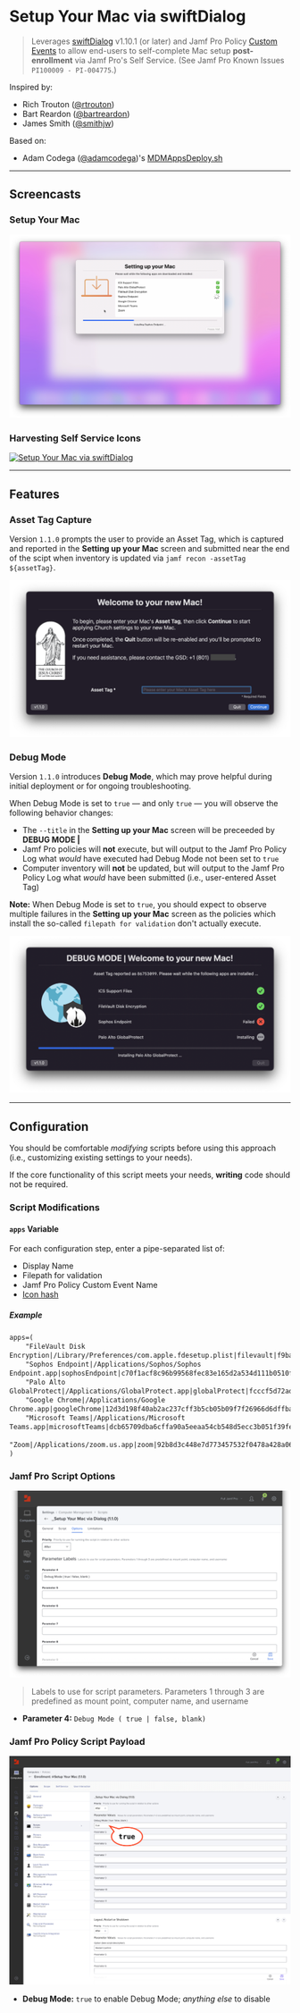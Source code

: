 # Setup Your Mac via swiftDialog

> Leverages [swiftDialog](https://github.com/bartreardon/swiftDialog/releases) v1.10.1 (or later) and Jamf Pro Policy [Custom Events](https://docs.jamf.com/10.36.0/jamf-pro/documentation/Policy_Management.html?hl=custom%2Cevent#ID-0001f43f) to allow end-users to self-complete Mac setup **post-enrollment** via Jamf Pro's Self Service. (See Jamf Pro Known Issues `PI100009 - PI-004775`.)

Inspired by:
- Rich Trouton ([@rtrouton](https://github.com/rtrouton))
- Bart Reardon ([@bartreardon](https://github.com/bartreardon))
- James Smith ([@smithjw](https://github.com/smithjw))

Based on:
- Adam Codega ([@adamcodega](https://github.com/acodega))'s [MDMAppsDeploy.sh](https://github.com/acodega/dialog-scripts/blob/main/MDMAppsDeploy.sh)

---

## Screencasts

### Setup Your Mac

[<img alt="Setup Your Mac via swiftDialog" width="650px" src="images/screencast_still_image.png" />](https://rumble.com/v11xrwk-setup-your-mac-via-swiftdialog-0.0.5.html)

### Harvesting Self Service Icons

[<img alt="Setup Your Mac via swiftDialog" width="650px" src="images/Harvesting_Self_Service_Icons.png" />](https://rumble.com/v119x6y-harvesting-self-service-icons.html)

---

## Features

### Asset Tag Capture

Version `1.1.0` prompts the user to provide an Asset Tag, which is captured and reported in the **Setting up your Mac** screen and submitted near the end of the scipt when inventory is updated via `jamf recon -assetTag ${assetTag}`.

![Asset Tag Capture](images/Asset_Tag_Capture.png "Asset Tag Capture")
 ### Debug Mode

Version `1.1.0` introduces **Debug Mode**, which may prove helpful during initial deployment or for ongoing troubleshooting.

When Debug Mode is set to `true` — and only `true` — you will observe the following behavior changes:
- The `--title` in the **Setting up your Mac** screen will be preceeded by **DEBUG MODE |**
- Jamf Pro policies will **not** execute, but will output to the Jamf Pro Policy Log what _would_ have executed had Debug Mode not been set to `true`
- Computer inventory will **not** be updated, but will output to the Jamf Pro Policy Log what _would_ have been submitted (i.e., user-entered Asset Tag)

**Note:** When Debug Mode is set to `true`, you should expect to observe multiple failures in the **Setting up your Mac** screen as the policies which install the so-called `filepath for validation` don't actually execute.

![Debug Mode](images/Debug_Mode.png "Debug Mode")

---

## Configuration

You should be comfortable _modifying_ scripts before using this approach (i.e., customizing existing settings to your needs).

If the core functionality of this script meets your needs, **writing** code should not be required.

### Script Modifications

#### `apps` Variable

For each configuration step, enter a pipe-separated list of:
- Display Name
- Filepath for validation
- Jamf Pro Policy Custom Event Name
- [Icon hash](https://rumble.com/v119x6y-harvesting-self-service-icons.html)

##### Example

```
apps=(
    "FileVault Disk Encryption|/Library/Preferences/com.apple.fdesetup.plist|filevault|f9ba35bd55488783456d64ec73372f029560531ca10dfa0e8154a46d7732b913"
    "Sophos Endpoint|/Applications/Sophos/Sophos Endpoint.app|sophosEndpoint|c70f1acf8c96b99568fec83e165d2a534d111b0510fb561a283d32aa5b01c60c"
    "Palo Alto GlobalProtect|/Applications/GlobalProtect.app|globalProtect|fcccf5d72ad9a4f6d3a4d780dcd8385378a0a8fd18e8c33ad32326f5bd53cca0"
    "Google Chrome|/Applications/Google Chrome.app|googleChrome|12d3d198f40ab2ac237cff3b5cb05b09f7f26966d6dffba780e4d4e5325cc701"
    "Microsoft Teams|/Applications/Microsoft Teams.app|microsoftTeams|dcb65709dba6cffa90a5eeaa54cb548d5ecc3b051f39feadd39e02744f37c19e"
    "Zoom|/Applications/zoom.us.app|zoom|92b8d3c448e7d773457532f0478a428a0662f694fbbfc6cb69e1fab5ff106d97"
)
```

### Jamf Pro Script Options

![Jamf Pro Script Options](images/Parameter_Labels.png "Jamf Pro Script Options")

> Labels to use for script parameters. Parameters 1 through 3 are predefined as mount point, computer name, and username

- **Parameter 4:** `Debug Mode ( true | false, blank)`

### Jamf Pro Policy Script Payload

![Jamf Pro Policy Script Payload](images/Policy_Script_Payload.png "Jamf Pro Policy Script Payload")

- **Debug Mode:** `true` to enable Debug Mode; _anything else_ to disable

